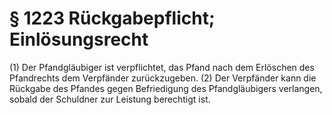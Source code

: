 # § 1223 Rückgabepflicht; Einlösungsrecht
(1) Der Pfandgläubiger ist verpflichtet, das Pfand nach dem Erlöschen des Pfandrechts dem Verpfänder zurückzugeben.
(2) Der Verpfänder kann die Rückgabe des Pfandes gegen Befriedigung des Pfandgläubigers verlangen, sobald der Schuldner zur Leistung berechtigt ist.